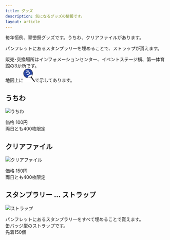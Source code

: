 ```yaml
---
title: グッズ
description: 気になるグッズの情報です。
layout: article
---
```


毎年恒例、翠巒祭グッズです。うちわ、クリアファイルがあります。

パンフレットにあるスタンプラリーを埋めることで、ストラップが貰えます。

販売･交換場所はインフォメーションセンター、イベントステージ横、第一体育館の3か所です。  
地図上に<span class="maqz maqz-emoji">![うちわマーク](files/images/map/i_u_uchiwa.png)</span>で示してあります。

## うちわ
<span class="maqz maqz-img-wrap-dark">![うちわ](files/images/uchiwa720.jpg)</span>

価格 100円  
両日とも400枚限定

## クリアファイル
<span class="maqz maqz-img-wrap-dark">![クリアファイル](files/images/clearfolder720.jpg)</span>

価格 150円  
両日とも400枚限定

## スタンプラリー … ストラップ
<span class="maqz maqz-img-wrap-dark">![ストラップ](files/images/strap720.jpg)</span>

パンフレットにあるスタンプラリーをすべて埋めることで貰えます。  
缶バッジ型のストラップです。  
先着150個